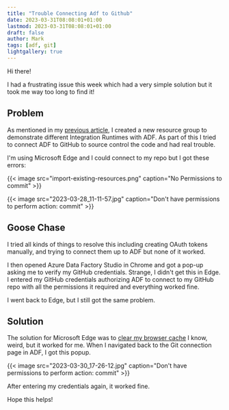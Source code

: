 ```yaml
---
title: "Trouble Connecting Adf to Github"
date: 2023-03-31T08:08:01+01:00
lastmod: 2023-03-31T08:08:01+01:00
draft: false
author: Mark
tags: [adf, git]
lightgallery: true
---
```

Hi there!

I had a frustrating issue this week which had a very simple solution but it took me way too long to find it!

## Problem

As mentioned in my [previous article](../which-adf-runtime/), I created a new resource group to demonstrate different Integration Runtimes with ADF. As part of this I tried to connect ADF to GitHub to source control the code and had real trouble.

I'm using Microsoft Edge and I could connect to my repo but I got these errors:

{{< image src="import-existing-resources.png" caption="No Permissions to commit" >}}

{{< image src="2023-03-28_11-11-57.jpg" caption="Don't have permissions to perform action: commit" >}}

## Goose Chase

I tried all kinds of things to resolve this including creating OAuth tokens manually, and trying to connect them up to ADF but none of it worked.

I then opened Azure Data Factory Studio in Chrome and got a pop-up asking me to verify my GitHub credentials. Strange, I didn't get this in Edge. I entered my GitHub credentials authorizing ADF to connect to my GitHub repo with all the permissions it required and everything worked fine.

I went back to Edge, but I still got the same problem.

## Solution

The solution for Microsoft Edge was to [clear my browser cache](https://learn.microsoft.com/en-us/answers/questions/1192555/cant-import-live-resources-to-github-repo) I know, weird, but it worked for me. When I navigated back to the Git connection page in ADF, I got this popup.

{{< image src="2023-03-30_17-26-12.jpg" caption="Don't have permissions to perform action: commit" >}}

After entering my credentials again, it worked fine.

Hope this helps!